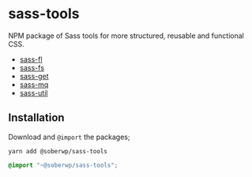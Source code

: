 # sass-tools

NPM package of Sass tools for more structured, reusable and functional CSS.

* [sass-fl](https://github.com/darrenjacoby/sass-fl)
* [sass-fs](https://github.com/darrenjacoby/sass-fs)
* [sass-get](https://github.com/darrenjacoby/sass-get)
* [sass-mq](https://github.com/darrenjacoby/sass-mq)
* [sass-util](https://github.com/darrenjacoby/sass-util)

## Installation

Download and `@import` the packages;

```shell
yarn add @soberwp/sass-tools
```

```scss
@import "~@soberwp/sass-tools";
```
